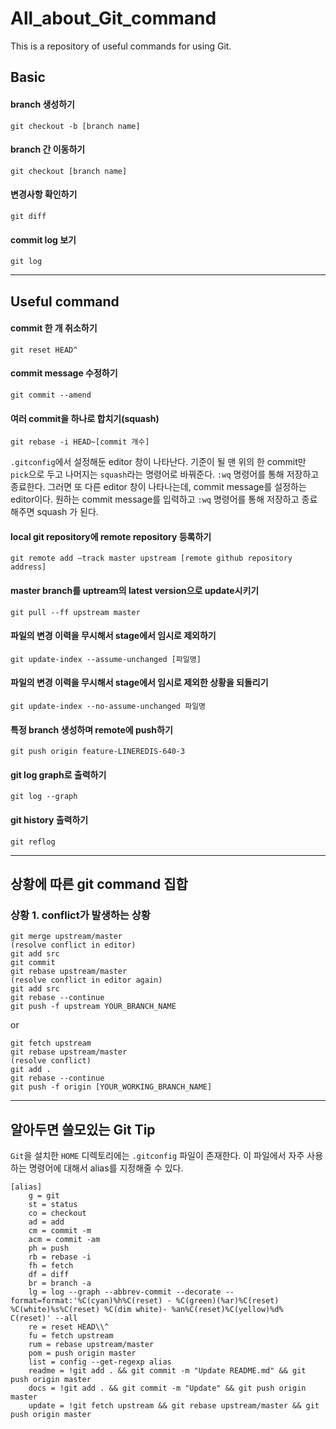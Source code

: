 # All_about_Git_command
This is a repository of useful commands for using Git.
## Basic
#### branch 생성하기
```
git checkout -b [branch name]
```

#### branch 간 이동하기
```
git checkout [branch name]
```

#### 변경사항 확인하기
```
git diff
```

#### commit log 보기
```
git log
```

---

## Useful command
#### commit 한 개 취소하기
```
git reset HEAD^
```

#### commit message 수정하기
```
git commit --amend
```

#### 여러 commit을 하나로 합치기(squash)
```
git rebase -i HEAD~[commit 개수]
```
`.gitconfig`에서 설정해둔 editor 창이 나타난다. 기준이 될 맨 위의 한 commit만 `pick`으로 두고 나머지는 `squash`라는 명령어로 바꿔준다. `:wq` 명령어를 통해 저장하고 종료한다. 그러면 또 다른 editor 창이 나타나는데, commit message를 설정하는 editor이다. 원하는 commit message를 입력하고 `:wq` 명령어를 통해 저장하고 종료해주면 squash 가 된다.

#### local git repository에 remote repository 등록하기
```
git remote add —track master upstream [remote github repository address]
```

#### master branch를 uptream의 latest version으로 update시키기
```
git pull --ff upstream master
```

#### 파일의 변경 이력을 무시해서 stage에서 임시로 제외하기
```
git update-index --assume-unchanged [파일명]
```

#### 파일의 변경 이력을 무시해서 stage에서 임시로 제외한 상황을 되돌리기
```
git update-index --no-assume-unchanged 파일명
```

#### 특정 branch 생성하며 remote에 push하기
```
git push origin feature-LINEREDIS-640-3
```

#### git log graph로 출력하기
```
git log --graph
```

#### git history 출력하기
```
git reflog
```

---

## 상황에 따른 git command 집합
### 상황 1. conflict가 발생하는 상황
```
git merge upstream/master
(resolve conflict in editor)
git add src
git commit
git rebase upstream/master
(resolve conflict in editor again)
git add src
git rebase --continue
git push -f upstream YOUR_BRANCH_NAME
```
or
```
git fetch upstream
git rebase upstream/master
(resolve conflict)
git add .
git rebase --continue
git push -f origin [YOUR_WORKING_BRANCH_NAME]
```

---

## 알아두면 쓸모있는 Git Tip
`Git`을 설치한 `HOME` 디렉토리에는 `.gitconfig` 파일이 존재한다. 이 파일에서 자주 사용하는 명령어에 대해서 alias를 지정해줄 수 있다.
``` .gitconfig
[alias]
    g = git
    st = status
    co = checkout
    ad = add
    cm = commit -m
    acm = commit -am
    ph = push
    rb = rebase -i
    fh = fetch
    df = diff
    br = branch -a
    lg = log --graph --abbrev-commit --decorate --format=format:'%C(cyan)%h%C(reset) - %C(green)(%ar)%C(reset) %C(white)%s%C(reset) %C(dim white)- %an%C(reset)%C(yellow)%d%    C(reset)' --all
    re = reset HEAD\\^
    fu = fetch upstream
    rum = rebase upstream/master
    pom = push origin master
    list = config --get-regexp alias
    readme = !git add . && git commit -m "Update README.md" && git push origin master
    docs = !git add . && git commit -m "Update" && git push origin master
    update = !git fetch upstream && git rebase upstream/master && git push origin master
```
